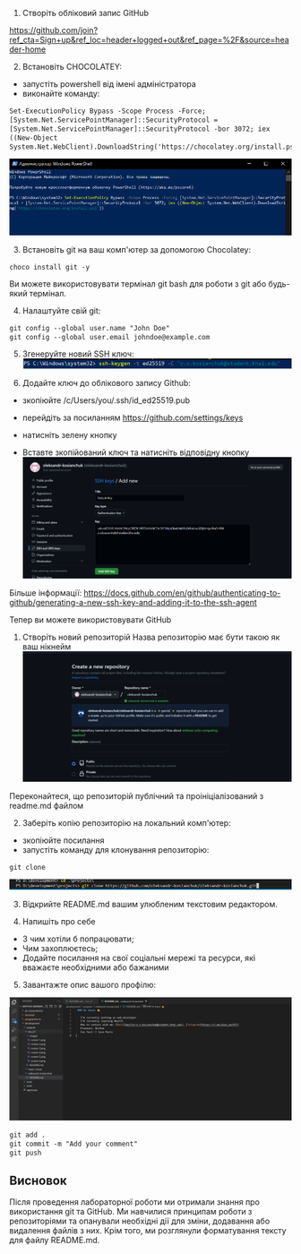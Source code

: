 
1. Створіть обліковий запис GitHub

https://github.com/join?ref_cta=Sign+up&ref_loc=header+logged+out&ref_page=%2F&source=header-home

2. Встановіть CHOCOLATEY:
- запустіть powershell від імені адміністратора
- виконайте команду:
```
Set-ExecutionPolicy Bypass -Scope Process -Force; [System.Net.ServicePointManager]::SecurityProtocol = [System.Net.ServicePointManager]::SecurityProtocol -bor 3072; iex ((New-Object System.Net.WebClient).DownloadString('https://chocolatey.org/install.ps1'))
```

![](/images/screen-1.png)

3. Встановіть git на ваш комп'ютер за допомогою Chocolatey:
```
choco install git -y
```
Ви можете використовувати термінал git bash для роботи з git або будь-який термінал.

4. Налаштуйте свій git:
```
git config --global user.name "John Doe"
git config --global user.email johndoe@example.com
```

5. Згенеруйте новий SSH ключ:
![](/images/screen-2.png)

6. Додайте ключ до облікового запису Github:
- зкопіюйте /c/Users/you/.ssh/id_ed25519.pub 
- перейдіть за посиланням https://github.com/settings/keys
- натисніть зелену кнопку

- Вставте зкопійований ключ та натисніть відповідну кнопку
![](/images/screen-3.png)

Більше інформації: https://docs.github.com/en/github/authenticating-to-github/generating-a-new-ssh-key-and-adding-it-to-the-ssh-agent

Тепер ви можете використовувати GitHub

1. Створіть новий репозиторій
Назва репозиторію має бути такою як ваш нікнейм
![](/images/screen-4.png)

Переконайтеся, що репозиторій публічний та проініціалізований з readme.md файлом

2. Заберіть копію репозиторію на локальний комп'ютер:
- зкопіюйте посилання
- запустіть команду для клонування репозиторію:
```
git clone
```

![](/images/screen-5.png)

3. Відкрийте README.md вашим улюбленим текстовим редактором. 

4. Напишіть про себе
- З чим хотіли б попрацювати;
- Чим захоплюєтесь;
- Додайте посилання на свої соціальні мережі та ресурси, які вважаєте необхідними або бажаними

5. Завантажте опис вашого профілю:

![](/images/screen-6.png)

```
git add .
git commit -m "Add your comment"
git push

```

## Висновок

Після проведення лабораторної роботи ми отримали знання про використання git та GitHub. Ми навчилися принципам роботи з репозиторіями та опанували необхідні дії для зміни, додавання або видалення файлів з них. Крім того, ми розглянули форматування тексту для файлу README.md.

